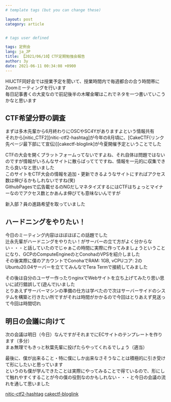 ```yaml
---
# template tags (but you can change these)

layout: post
category: article


# tags user defined

tags: 定例会
lang: ja_JP
title: 【2021/06/10】CTF定期勉強会報告
author: 3y
date: 2021-06-11 00:34:08 +0900
---
```


HIUCTF同好会では授業予定を聞いて、授業時間内で毎週都合の合う時間帯にZoomミーティングを行います<br>
毎日記事書くの大変なので前記後半の木曜金曜はこれでネタを一つ書いていこうかなと思います

## CTF希望分野の調査

まずは多木先輩から6月終わりにOSCやSC4Yがありますよという情報共有<br>
それから[nitic_CTF2][nitic-ctf2-hashtag]が今年の8月頃に、[CakeCTF(リンク先ページ最下部にて宣伝)][cakectf-bloglink]が今夏開催予定ということでした<br>

CTFの大会を開くプラットフォームってないですよね、それ自体は問題ではないのですが情報がいろんなサイトに散らばっててですね、情報を一元的に収集できたら良いなと思いました<br>
このサイトをCTF大会の情報を追加・更新できるようなサイトにすればアクセス数は伸びるかもしれないですね(笑)<br>
GithubPagesで広告載せるのNGだしマネタイズするにはCTFはちょっとマイナーなのでアクセス数とかあんま伸びても意味ないんですが

新入部？員の進路希望を取っていました

## ハードニングをやりたい！

今日のミーティング内容はほぼほぼこの話題でした<br>
辻永先輩がハードニングをやりたい！がサーバーの立て方がよく分からない・・・と話していたのでじゃぁこの時間に実際に作ってみましょうということになり、GCPのComputeEngineのとConohaのVPSを紹介しました<br>
その後実際に僕のアカウントでConohaでRAM: 1GB, vCPUコア: 2のUbuntu20.04サーバーを立ててみんなでTera Termで接続してみました<br>

その後は自分のユーザー作ったりnginxでWebサイトを立ち上げてみたり思い思いに試行錯誤して(遊んで)いました<br>
とりあえずサーバーマシンの準備の仕方は学べたので次はサーバーサイドのシステムを構築と行きたい所ですがそれは時間がかかるので今回はとりあえず見送って今回は時間切れ<br>

## 明日の会議に向けて

次の会議は明日（今日）なんですがそれまでにECサイトのテンプレートを作ります（多分）<br>
まぁ無理でもきっと秋葉先輩に投げたらやってくれるでしょう（適当）

最後に、僕が出来ること・特に僕にしか出来なさそうなことは積極的に引き受けて形にしたいと思っています<br>
というのも僕が学んできたことは実際にやってみることで得ているので、形にして触れやすくすることが今の僕の役割なのかもしれない・・・と今日の会議の流れを通して思いました

<!-- 別記事で書こうかな
ちょっと話が逸れて自分の話、限られた会議時間・限られた機会でも交換できる情報量を増やすために会議時間以上に準備時間を割くのは当然なんですが、とはいえ正直面倒だなと今まで思っていました<br>
例えば高校までの授業だと、授業をより良く理解するために予習・復習が必要と言われてもめんどくさくてやっていなかったといった感じ<br>
なのに、最近CTFに関しては準備を苦と思わないので少し不思議な感じがします<br>
やっぱり自分が調べた内容にちゃんとレスポンスが来るのが良いのだと思います、全員が積極的に参加できるようにこれからのミーティングでは全員に声をかける意識を持ちたいですね
-->

[nitic-ctf2-hashtag](https://twitter.com/hashtag/nitic_ctf_2?src=hashtag_click)
[cakectf-bloglink](https://ptr-yudai.hatenablog.com/entry/2021/05/23/141108)
